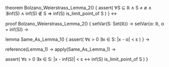 theorem Bolzano_Weierstrass_Lemma_2() {
  assert(
    ∀S ⊆ ℝ ∧ S ≠ ∅ ∧ ∃inf(S) ∧ inf(S) ∉ S ⇒ 
    inf(S) is_limit_point_of S
  )
} ↔

proof Bolzano_Weierstrass_Lemma_2() {
  setVar(S: Set(ℝ)) →
  setVar(α: ℝ, α = inf(S)) →
  
  lemma Same_As_Lemma_1() {
    assert(
      ∀ε > 0 ∃x ∈ S: |x - α| < ε
    )
  } →

  reference(Lemma_1) →
  apply(Same_As_Lemma_1) →
  
  assert(
    ∀ε > 0 ∃x ∈ S: |x - inf(S)| < ε ↔
    inf(S) is_limit_point_of S
  )
}